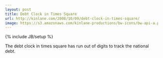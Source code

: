 ```yaml
---
layout: post
title: Debt Clock in Times Square
url: http://kinlane.com/2008/10/09/debt-clock-in-times-square/
image: https://s3.amazonaws.com/kinlane-productions/bw-icons/bw-api-a.png
---
```

{% include JB/setup %}
The debt clock in times square has run out of digits to track the national debt.